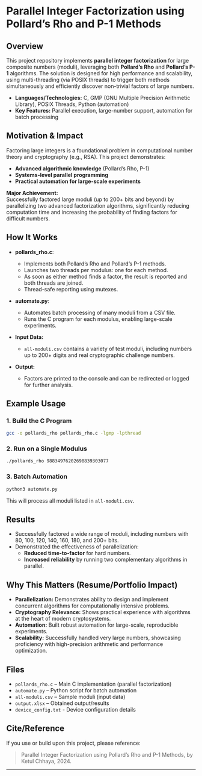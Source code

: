 # Parallel Integer Factorization using Pollard’s Rho and P-1 Methods

## Overview

This project repository implements **parallel integer factorization** for large composite numbers (moduli), leveraging both **Pollard’s Rho** and **Pollard’s P-1** algorithms. The solution is designed for high performance and scalability, using multi-threading (via POSIX threads) to trigger both methods simultaneously and efficiently discover non-trivial factors of large numbers.

- **Languages/Technologies:** C, GMP (GNU Multiple Precision Arithmetic Library), POSIX Threads, Python (automation)
- **Key Features:** Parallel execution, large-number support, automation for batch processing

## Motivation & Impact

Factoring large integers is a foundational problem in computational number theory and cryptography (e.g., RSA). This project demonstrates:
- **Advanced algorithmic knowledge** (Pollard’s Rho, P-1)
- **Systems-level parallel programming**
- **Practical automation for large-scale experiments**

**Major Achievement:**  
Successfully factored large moduli (up to 200+ bits and beyond) by parallelizing two advanced factorization algorithms, significantly reducing computation time and increasing the probability of finding factors for difficult numbers.

## How It Works

- **pollards_rho.c**:  
  - Implements both Pollard’s Rho and Pollard’s P-1 methods.
  - Launches two threads per modulus: one for each method.
  - As soon as either method finds a factor, the result is reported and both threads are joined.
  - Thread-safe reporting using mutexes.

- **automate.py**:  
  - Automates batch processing of many moduli from a CSV file.
  - Runs the C program for each modulus, enabling large-scale experiments.

- **Input Data:**  
  - `all-moduli.csv` contains a variety of test moduli, including numbers up to 200+ digits and real cryptographic challenge numbers.

- **Output:**  
  - Factors are printed to the console and can be redirected or logged for further analysis.

## Example Usage

### 1. Build the C Program

```sh
gcc -o pollards_rho pollards_rho.c -lgmp -lpthread
```

### 2. Run on a Single Modulus

```sh
./pollards_rho 98834976202698839303077
```

### 3. Batch Automation

```sh
python3 automate.py
```

This will process all moduli listed in `all-moduli.csv`.

## Results

- Successfully factored a wide range of moduli, including numbers with 80, 100, 120, 140, 160, 180, and 200+ bits.
- Demonstrated the effectiveness of parallelization:  
  - **Reduced time-to-factor** for hard numbers.
  - **Increased reliability** by running two complementary algorithms in parallel.

## Why This Matters (Resume/Portfolio Impact)

- **Parallelization:** Demonstrates ability to design and implement concurrent algorithms for computationally intensive problems.
- **Cryptography Relevance:** Shows practical experience with algorithms at the heart of modern cryptosystems.
- **Automation:** Built robust automation for large-scale, reproducible experiments.
- **Scalability:** Successfully handled very large numbers, showcasing proficiency with high-precision arithmetic and performance optimization.

## Files

- `pollards_rho.c` – Main C implementation (parallel factorization)
- `automate.py` – Python script for batch automation
- `all-moduli.csv` – Sample moduli (input data)
- `output.xlsx` – Obtained output/results
- `device_config.txt` - Device configuration details

## Cite/Reference

If you use or build upon this project, please reference:

> Parallel Integer Factorization using Pollard’s Rho and P-1 Methods, by Ketul Chhaya, 2024.

---